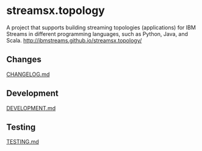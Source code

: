 # streamsx.topology
A project that supports building streaming topologies (applications)
for IBM Streams in different programming languages, such as Python, Java, and Scala.
http://ibmstreams.github.io/streamsx.topology/


## Changes
[CHANGELOG.md](com.ibm.streamsx.topology/CHANGELOG.md)

## Development
[DEVELOPMENT.md](DEVELOPMENT.md)

## Testing
[TESTING.md](TESTING.md)
